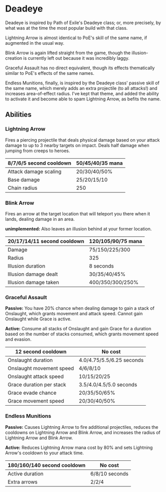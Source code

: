 # Deadeye

Deadeye is inspired by Path of Exile's Deadeye class; or, more precisely, by what was at the time the most popular build with that class.

Lightning Arrow is almost identical to PoE's skill of the same name, if augmented in the usual way.

Blink Arrow is again lifted straight from the game, though the illusion-creation is currently left out because it was incredibly laggy.

Graceful Assault has no direct equivalent, though its effects thematically similar to PoE's effects of the same names.
 
Endless Munitions, finally, is inspired by the Deadeye class' passive skill of the same name,
which merely adds an extra projectile (to all attacks!) and increases area-of-effect radius. I've kept that theme, and added the ability to activate it and become able to spam Lightning Arrow, as befits the name.

## Abilities

### Lightning Arrow

Fires a piercing projectile that deals physical damage based on your attack damage to up to 3 nearby targets on impact. Deals half damage when jumping from creeps to heroes.

| 8/7/6/5 second cooldown | 50/45/40/35 mana |
|---|---|
| Attack damage scaling | 20/30/40/50% |
| Base damage | 25/20/15/10 |
| Chain radius | 250 |

### Blink Arrow

Fires an arrow at the target location that will teleport you there when it lands, dealing damage in an area.

**unimplemented:** Also leaves an illusion behind at your former location.

| 20/17/14/11 second cooldown | 120/105/90/75 mana |
|---|---|
| Damage | 75/150/225/300 |
| Radius | 325 |
| Illusion duration | 8 seconds |
| Illusion damage dealt | 30/35/40/45% |
| Illusion damage taken | 400/350/300/250% |

### Graceful Assault
**Passive:** You have 20% chance when dealing damage to gain a stack of Onslaught, which grants movement and attack speed. Cannot gain Onslaught while Grace is active.

**Active:** Consume all stacks of Onslaught and gain Grace for a duration based on the number of stacks consumed, which grants movement speed and evasion.

| 12 second cooldown | No cost |
|---|---|
| Onslaught duration | 4.0/4.75/5.5/6.25 seconds |
| Onslaught movement speed | 4/6/8/10 |
| Onslaught attack speed | 10/15/20/25 |
| Grace duration per stack | 3.5/4.0/4.5/5.0 seconds |
| Grace evade chance | 20/35/50/65% |
| Grace movement speed | 20/30/40/50% |

### Endless Munitions

**Passive:** Causes Lightning Arrow to fire additional projectiles, reduces the cooldowns on Lightning Arrow and Blink Arrow, and increases the radius of Lightning Arrow and Blink Arrow.

**Active:** Reduces Lightning Arrow mana cost by 80% and sets Lightning Arrow's cooldown to your attack time.

| 180/160/140 second cooldown | No cost |
|---|---|
| Active duration | 6/8/10 seconds |
| Extra arrows | 2/2/4 |